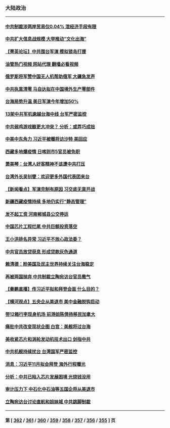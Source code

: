 ### 大陆政治
---
#### [中共制裁涉两岸贸易仅0.04% 泄经济手段有限](../../pages/ncid277/n13801207.md?08141245) 
#### [中共扩大信息战规模 大举推动“文化出海”](../../pages/ncid277/n13802065.md?08141245) 
#### [【菁英论坛】中共围台军演 模拟锁岛打援](../../pages/ncid277/n13802010.md?08141245) 
#### [油管热门视频 网站代理 翻墙必看视频](http://209.222.30.114:81/youtube.html?08141245)
#### [俄罗斯将军赞中国无人机帮助俄军 大疆急发声](../../pages/ncid277/n13802020.md?08141245) 
#### [中共执意清零 马自达拟在中国境外生产零部件](../../pages/ncid277/n13801960.md?08141245) 
#### [台海局势升温 美日军演今年增加50%](../../pages/ncid277/n13801967.md?08141245) 
#### [13架中共军机逾越台海中线 台军严密监控](../../pages/ncid277/n13801930.md?08141245) 
#### [中共弱鸡游戏酿更大冲突？ 分析：或弄巧成拙](../../pages/ncid277/n13801932.md?08141245) 
#### [中美中东角力 习近平被曝将访沙特 美回应](../../pages/ncid277/n13801866.md?08141245) 
#### [西藏多地爆疫情 日喀则市5官员被免职](../../pages/ncid277/n13801767.md?08141245) 
#### [萧美琴：台湾人好客精神不该遭中共打压](../../pages/ncid277/n13801733.md?08141245) 
#### [台湾外长吴钊燮：欢迎更多外国代表团来台](../../pages/ncid277/n13801684.md?08141245) 
#### [【新闻看点】军演克制有原因 习交底无意开战](../../pages/ncid277/n13801419.md?08141245) 
#### [新疆西藏疫情持续 多地仍实行“静态管理”](../../pages/ncid277/n13801663.md?08141245) 
#### [发不起工资 河南郸城县公交停运](../../pages/ncid277/n13801528.md?08141245) 
#### [中国芯片工程烂尾 中共巨额投资落空](../../pages/ncid277/n13801643.md?08141245) 
#### [王小洪排名异常 习近平不放心政法委？](../../pages/ncid277/n13801445.md?08141245) 
#### [中共官员放贷获息 形成贷款灰色通道](../../pages/ncid277/n13801619.md?08141245) 
#### [赖清德：盼美国及民主世界持续关注台海稳定](../../pages/ncid277/n13801549.md?08141245) 
#### [再被两国抛弃 中共制裁立陶宛访台官员撒气](../../pages/ncid277/n13801476.md?08141245) 
#### [【秦鹏直播】传习近平拟和拜登会面 什么目的？](../../pages/ncid277/n13801410.md?08141245) 
#### [【横河观点】五央企从美退市 美中金融脱钩启动](../../pages/ncid277/n13801413.md?08141245) 
#### [带12箱行李现身机场 前港姐陈倩扬移民加拿大](../../pages/ncid277/n13801357.md?08141245) 
#### [痛批中共改变现状企图 白宫：美舰将过台海](../../pages/ncid277/n13801374.md?08141245) 
#### [美收紧芯片和涡轮发动机技术出口 剑指中共](../../pages/ncid277/n13801362.md?08141245) 
#### [中共机舰持续扰台 台湾国军严密监控](../../pages/ncid277/n13801168.md?08141245) 
#### [消息：习近平11月拟会拜登 海外行程曝光](../../pages/ncid277/n13801224.md?08141245) 
#### [分析：中共已陷入芯片发展困境 光烧钱没用](../../pages/ncid277/n13800612.md?08141245) 
#### [审计压力下 中石化中石油等五国企将从美退市](../../pages/ncid277/n13801151.md?08141245) 
#### [立陶宛访台讨论直航和姐妹城 中共跳脚制裁](../../pages/ncid277/n13801195.md?08141245) 

---
#### 第 [ [362](./362.md?08141245) / [361](./361.md?08141245) / [360](./360.md?08141245) / [359](./359.md?08141245) / [358](./358.md?08141245) / [357](./357.md?08141245) / [356](./356.md?08141245) / [355](./355.md?08141245) ] 页
